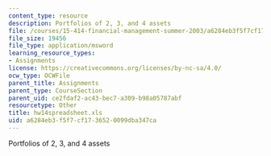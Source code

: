 ```yaml
---
content_type: resource
description: Portfolios of 2, 3, and 4 assets
file: /courses/15-414-financial-management-summer-2003/a6284eb3f5f7cf1736520099dba347ca_hw14spreadsheet.xls
file_size: 19456
file_type: application/msword
learning_resource_types:
- Assignments
license: https://creativecommons.org/licenses/by-nc-sa/4.0/
ocw_type: OCWFile
parent_title: Assignments
parent_type: CourseSection
parent_uid: ce2fdaf2-ac43-bec7-a309-b98a05787abf
resourcetype: Other
title: hw14spreadsheet.xls
uid: a6284eb3-f5f7-cf17-3652-0099dba347ca
---
```

Portfolios of 2, 3, and 4 assets